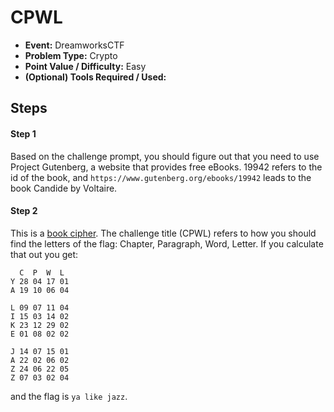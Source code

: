 # CPWL
* **Event:** DreamworksCTF
* **Problem Type:** Crypto
* **Point Value / Difficulty:** Easy
* **(Optional) Tools Required / Used:**

## Steps​
#### Step 1
Based on the challenge prompt, you should figure out that you need to use Project Gutenberg, a website that provides free eBooks. 19942 refers to the id of the book, and `https://www.gutenberg.org/ebooks/19942` leads to the book Candide by Voltaire.

#### Step 2
This is a [book cipher](https://en.wikipedia.org/wiki/Book_cipher). The challenge title (CPWL) refers to how you should find the letters of the flag: Chapter, Paragraph, Word, Letter. If you calculate that out you get:
```
  C  P  W  L
Y 28 04 17 01
A 19 10 06 04

L 09 07 11 04
I 15 03 14 02
K 23 12 29 02
E 01 08 02 02

J 14 07 15 01
A 22 02 06 02
Z 24 06 22 05
Z 07 03 02 04
```
and the flag is `ya like jazz`.

